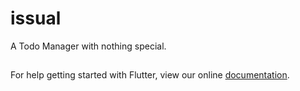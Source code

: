 # issual

A Todo Manager with nothing special.

## 

For help getting started with Flutter, view our online
[documentation](https://flutter.io/).
